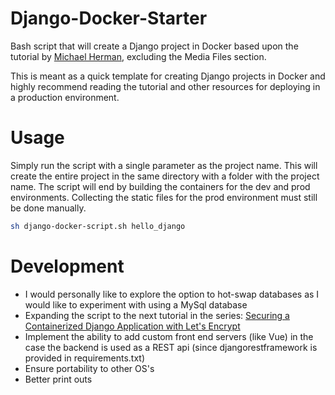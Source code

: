 # Django-Docker-Starter

Bash script that will create a Django project in Docker based upon the tutorial by [Michael Herman](https://testdriven.io/blog/dockerizing-django-with-postgres-gunicorn-and-nginx/), excluding the Media Files section.

This is meant as a quick template for creating Django projects in Docker and highly recommend reading the tutorial and other resources for deploying in a production environment.

# Usage

Simply run the script with a single parameter as the project name. This will create the entire project in the same directory with a folder with the project name.
The script will end by building the containers for the dev and prod environments. Collecting the static files for the prod environment must still be done manually.

```bash
sh django-docker-script.sh hello_django
```

# Development

- I would personally like to explore the option to hot-swap databases as I would like to experiment with using a MySql database
- Expanding the script to the next tutorial in the series: [Securing a Containerized Django Application with Let's Encrypt](https://testdriven.io/blog/django-lets-encrypt/)
- Implement the ability to add custom front end servers (like Vue) in the case the backend is used as a REST api (since djangorestframework is provided in requirements.txt)
- Ensure portability to other OS's
- Better print outs
